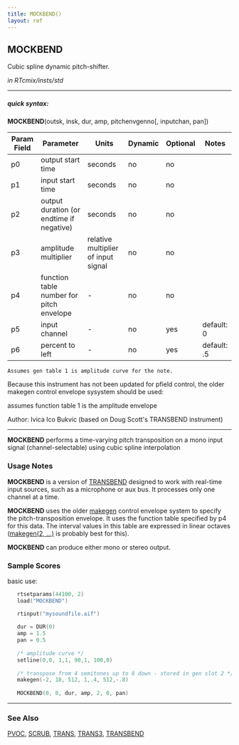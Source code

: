 ```yaml
---
title: MOCKBEND()
layout: ref
---
```


## MOCKBEND

Cubic spline dynamic pitch-shifter.

*in RTcmix/insts/std*  
  

-----

##### quick syntax:

**MOCKBEND**(outsk, insk, dur, amp, pitchenvgenno\[, inputchan, pan\])


Param Field	| Parameter | Units | Dynamic | Optional | Notes
----------- | --------- | ----- | -------- | --------- | ---------
p0 | output start time | seconds | no | no | 
p1 | input start time | seconds | no | no | 
p2 | output duration (or endtime if negative) | seconds | no | no | 
p3 | amplitude multiplier | relative multiplier of input signal | no | no | 
p4 | function table number for pitch envelope |  -  | no | no | 
p5 | input channel |  -  | no | yes | default: 0 | 
p6 | percent to left |  -  | no | yes | default: .5 | 

	Assumes gen table 1 is amplitude curve for the note.

   Because this instrument has not been updated for pfield control,
   the older makegen control envelope sysystem should be used:

   assumes function table 1 is the amplitude envelope

   Author:  Ivica Ico Bukvic (based on Doug Scott's TRANSBEND instrument)

  

-----

  
**MOCKBEND** performs a time-varying pitch transposition on a mono input
signal (channel-selectable) using cubic spline interpolation

### Usage Notes

**MOCKBEND** is a version of [TRANSBEND](TRANSBEND.html) designed to
work with real-time input sources, such as a microphone or aux bus. It
processes only one channel at a time.

**MOCKBEND** uses the older [makegen](../scorefile/makegen.html) control
envelope system to specify the pitch-transposition envelope. It uses the
function table specified by p4 for this data. The interval values in
this table are expressed in linear octaves ([makegen(2,
...)](../scorefile/gen2.html) is probably best for this).

**MOCKBEND** can produce either mono or stereo output.

### Sample Scores

basic use:

```cpp
   rtsetparams(44100, 2)
   load("MOCKBEND")

   rtinput("mysoundfile.aif")
   
   dur = DUR(0)
   amp = 1.5
   pan = 0.5
   
   /* amplitude curve */
   setline(0,0, 1,1, 90,1, 100,0)
   
   /* transpose from 4 semitones up to 8 down - stored in gen slot 2 */
   makegen(-2, 18, 512, 1,.4, 512,-.8)
   
   MOCKBEND(0, 0, dur, amp, 2, 0, pan)
```

  

-----

### See Also

[PVOC](PVOC.html), [SCRUB](SCRUB.html), [TRANS](TRANS.html),
[TRANS3](TRANS3.html), [TRANSBEND](TRANSBEND.html)
